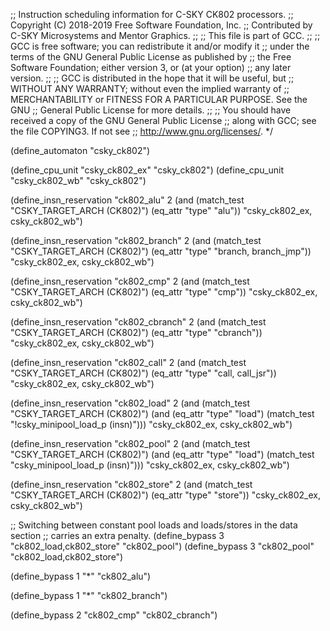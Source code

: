 ;; Instruction scheduling information for C-SKY CK802 processors.
;; Copyright (C) 2018-2019 Free Software Foundation, Inc.
;; Contributed by C-SKY Microsystems and Mentor Graphics.
;;
;; This file is part of GCC.
;;
;; GCC is free software; you can redistribute it and/or modify it
;; under the terms of the GNU General Public License as published by
;; the Free Software Foundation; either version 3, or (at your option)
;; any later version.
;;
;; GCC is distributed in the hope that it will be useful, but
;; WITHOUT ANY WARRANTY; without even the implied warranty of
;; MERCHANTABILITY or FITNESS FOR A PARTICULAR PURPOSE.  See the GNU
;; General Public License for more details.
;;
;; You should have received a copy of the GNU General Public License
;; along with GCC; see the file COPYING3.  If not see
;; <http://www.gnu.org/licenses/>.  */

(define_automaton "csky_ck802")

(define_cpu_unit "csky_ck802_ex" "csky_ck802")
(define_cpu_unit "csky_ck802_wb" "csky_ck802")

(define_insn_reservation "ck802_alu" 2
  (and (match_test "CSKY_TARGET_ARCH (CK802)")
       (eq_attr "type" "alu"))
  "csky_ck802_ex, csky_ck802_wb")

(define_insn_reservation "ck802_branch" 2
  (and (match_test "CSKY_TARGET_ARCH (CK802)")
       (eq_attr "type" "branch, branch_jmp"))
  "csky_ck802_ex, csky_ck802_wb")

(define_insn_reservation "ck802_cmp" 2
  (and (match_test "CSKY_TARGET_ARCH (CK802)")
       (eq_attr "type" "cmp"))
  "csky_ck802_ex, csky_ck802_wb")

(define_insn_reservation "ck802_cbranch" 2
  (and (match_test "CSKY_TARGET_ARCH (CK802)")
       (eq_attr "type" "cbranch"))
  "csky_ck802_ex, csky_ck802_wb")

(define_insn_reservation "ck802_call" 2
  (and (match_test "CSKY_TARGET_ARCH (CK802)")
       (eq_attr "type" "call, call_jsr"))
  "csky_ck802_ex, csky_ck802_wb")

(define_insn_reservation "ck802_load" 2
  (and (match_test "CSKY_TARGET_ARCH (CK802)")
	(and (eq_attr "type" "load")
	     (match_test "!csky_minipool_load_p (insn)")))
  "csky_ck802_ex, csky_ck802_wb")

(define_insn_reservation "ck802_pool" 2
  (and (match_test "CSKY_TARGET_ARCH (CK802)")
       (and (eq_attr "type" "load")
	    (match_test "csky_minipool_load_p (insn)")))
  "csky_ck802_ex, csky_ck802_wb")

(define_insn_reservation "ck802_store" 2
  (and (match_test "CSKY_TARGET_ARCH (CK802)")
       (eq_attr "type" "store"))
  "csky_ck802_ex, csky_ck802_wb")

;; Switching between constant pool loads and loads/stores in the data section
;; carries an extra penalty.
(define_bypass 3 "ck802_load,ck802_store" "ck802_pool")
(define_bypass 3 "ck802_pool" "ck802_load,ck802_store")

(define_bypass 1 "*" "ck802_alu")

(define_bypass 1 "*" "ck802_branch")

(define_bypass 2 "ck802_cmp" "ck802_cbranch")
